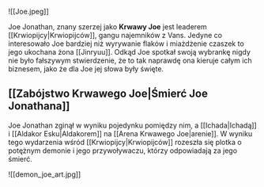 ![[Joe.jpeg]]

Joe Jonathan, znany szerzej jako **Krwawy Joe** jest leaderem [[Krwiopijcy|Krwiopijców]], gangu najemników z Vans.
Jedyne co interesowało Joe bardziej niż wyrywanie flaków i miażdżenie czaszek to jego ukochana żona [[Jinryuu]]. Odkąd Joe spotkał swoją wybrankę nigdy nie było fałszywym stwierdzenie, że to tak naprawdę ona kieruje całym ich biznesem, jako że dla Joe jej słowa były święte.

## [[Zabójstwo Krwawego Joe|Śmierć Joe Jonathana]]
Joe Jonathan zginął w wyniku pojedynku pomiędzy nim, a [[Ichada|Ichadą]] i [[Aldakor Esku|Aldakorem]] na [[Arena Krwawego Joe|arenie]]. W wyniku tego wydarzenia wśród [[Krwiopijcy|Krwiopijców]] rozeszła się plotka o potężnym demonie i jego przywoływaczu, którzy odpowiadają za jego śmierć.



![[demon_joe_art.jpg]]